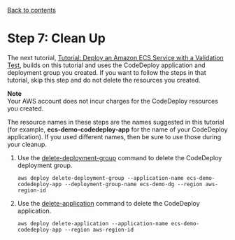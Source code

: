 [Back to contents](index.md)

# Step 7: Clean Up<a name="tutoria-ecs-clean-up"></a>

 The next tutorial, [Tutorial: Deploy an Amazon ECS Service with a Validation Test](tutorial-ecs-deployment-with-hooks.md), builds on this tutorial and uses the CodeDeploy application and deployment group you created\. If you want to follow the steps in that tutorial, skip this step and do not delete the resources you created\. 

**Note**  
 Your AWS account does not incur charges for the CodeDeploy resources you created\. 

The resource names in these steps are the names suggested in this tutorial \(for example, **ecs\-demo\-codedeploy\-app** for the name of your CodeDeploy application\)\. If you used different names, then be sure to use those during your cleanup\. 

1. Use the [delete\-deployment\-group](https://docs.aws.amazon.com/cli/latest/reference/deploy/delete-deployment-group.html) command to delete the CodeDeploy deployment group\.

   ```
   aws deploy delete-deployment-group --application-name ecs-demo-codedeploy-app --deployment-group-name ecs-demo-dg --region aws-region-id
   ```

1. Use the [delete\-application](https://docs.aws.amazon.com/cli/latest/reference/deploy/delete-application.html) command to delete the CodeDeploy application\.

   ```
   aws deploy delete-application --application-name ecs-demo-codedeploy-app --region aws-region-id
   ```